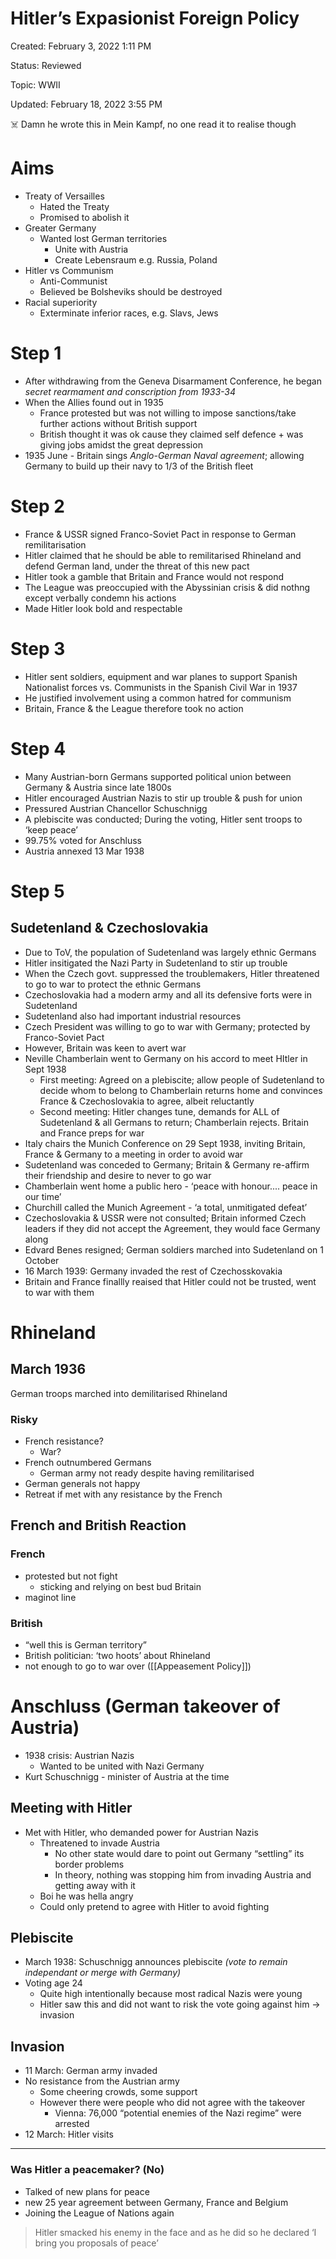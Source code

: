 # Hitler’s Expasionist Foreign Policy

Created: February 3, 2022 1:11 PM

Status: Reviewed

Topic: WWII

Updated: February 18, 2022 3:55 PM

<aside>
☠️   Damn he wrote this in Mein Kampf, no one read it to realise though

</aside>

# Aims

- Treaty of Versailles
    - Hated the Treaty
    - Promised to abolish it
- Greater Germany
    - Wanted lost German territories
        - Unite with Austria
        - Create Lebensraum e.g. Russia, Poland
- Hitler vs Communism
    - Anti-Communist
    - Believed be Bolsheviks should be destroyed
- Racial superiority
    - Exterminate inferior races, e.g. Slavs, Jews

# Step 1

- After withdrawing from the Geneva Disarmament Conference, he began *secret rearmament and conscription from 1933-34*
- When the Allies found out in 1935
    - France protested but was not willing to impose sanctions/take further actions without British support
    - British thought it was ok cause they claimed self defence + was giving jobs amidst the great depression
- 1935 June - Britain sings *Anglo-German Naval agreement*; allowing Germany to build up their navy to 1/3 of the British fleet

# Step 2

- France & USSR signed Franco-Soviet Pact in response to German remilitarisation
- Hitler claimed that he should be able to remilitarised Rhineland and defend German land, under the threat of this new pact
- Hitler took a gamble that Britain and France would not respond
- The League was preoccupied with the Abyssinian crisis & did nothng except verbally condemn his actions
- Made Hitler look bold and respectable

# Step 3

- Hitler sent soldiers, equipment and war planes to support Spanish Nationalist forces vs. Communists in the Spanish Civil War in 1937
- He justified involvement using a common hatred for communism
- Britain, France & the League therefore took no action

# Step 4

- Many Austrian-born Germans supported political union between Germany & Austria since late 1800s
- Hitler encouraged Austrian Nazis to stir up trouble & push for union
- Pressured Austrian Chancellor Schuschnigg
- A plebiscite was conducted; During the voting, Hitler sent troops to ‘keep peace’
- 99.75% voted for Anschluss
- Austria annexed 13 Mar 1938

# Step 5

## Sudetenland & Czechoslovakia

- Due to ToV, the population of Sudetenland was largely ethnic Germans
- Hitler insitigated the Nazi Party in Sudetenland to stir up trouble
- When the Czech govt. suppressed the troublemakers, Hitler threatened to go to war to protect the ethnic Germans
- Czechoslovakia had a modern army and all its defensive forts were in Sudetenland
- Sudetenland also had important industrial resources
- Czech President was willing to go to war with Germany; protected by Franco-Soviet Pact
- However, Britain was keen to avert war
- Neville Chamberlain went to Germany on his accord to meet HItler in Sept 1938
    - First meeting: Agreed on a plebiscite; allow people of Sudetenland to decide whom to belong to
    Chamberlain returns home and convinces France & Czechoslovakia to agree, albeit reluctantly
    - Second meeting: Hitler changes tune, demands for ALL of Sudetenland & all Germans to return;
    Chamberlain rejects. Britain and France preps for war
- Italy chairs the Munich Conference on 29 Sept 1938, inviting Britain, France & Germany to a meeting in order to avoid war
- Sudetenland was conceded to Germany; Britain & Germany re-affirm their friendship and desire to never to go war
- Chamberlain went home a public hero - ‘peace with honour.... peace in our time’
- Churchill called the Munich Agreement - ‘a total, unmitigated defeat’
- Czechoslovakia & USSR were not consulted; Britain informed Czech leaders if they did not accept the Agreement, they would face Germany along
- Edvard Benes resigned; German soldiers marched into Sudetenland on 1 October
- 16 March 1939: Germany invaded the rest of Czechosskovakia
- Britain and France finallly reaised that Hitler could not be trusted, went to war with them

# Rhineland

## March 1936

German troops marched into demilitarised Rhineland

### Risky

- French resistance?
    - War?
- French outnumbered Germans
    - German army not ready despite having remilitarised
- German generals not happy
- Retreat if met with any resistance by the French

## French and British Reaction

### French

- protested but not fight
    - sticking and relying on best bud Britain
- maginot line

### British

- “well this is German territory”
- British politician: ‘two hoots’ about Rhineland
- not enough to go to war over ([[Appeasement Policy]])

# Anschluss (German takeover of Austria)

- 1938 crisis: Austrian Nazis
    - Wanted to be united with Nazi Germany
- Kurt Schuschnigg - minister of Austria at the time

## Meeting with Hitler

- Met with Hitler, who demanded power for Austrian Nazis
    - Threatened to invade Austria
        - No other state would dare to point out Germany “settling” its border problems
        - In theory, nothing was stopping him from invading Austria and getting away with it
    - Boi he was hella angry
    - Could only pretend to agree with Hitler to avoid fighting

## Plebiscite

- March 1938: Schuschnigg announces plebiscite *(vote to remain independant or merge with Germany)*
- Voting age 24
    - Quite high intentionally because most radical Nazis were young
    - Hitler saw this and did not want to risk the vote going against him → invasion

## Invasion

- 11 March: German army invaded
- No resistance from the Austrian army
    - Some cheering crowds, some support
    - However there were people who did not agree with the takeover
        - Vienna: 76,000 “potential enemies of the Nazi regime” were arrested
- 12 March: Hitler visits
---

### Was Hitler a peacemaker? (No)

- Talked of new plans for peace
- new 25 year agreement between Germany, France and Belgium
- Joining the League of Nations again

> Hitler smacked his enemy in the face and as he did so he declared ‘I bring you proposals of peace’